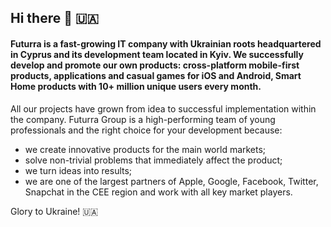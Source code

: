 ## Hi there 👋 🇺🇦

#### Futurra is a fast-growing IT company with Ukrainian roots headquartered in Cyprus and its development team located in Kyiv. We successfully develop and promote our own products: cross-platform mobile-first products, applications and casual games for iOS and Android, Smart Home products with 10+ million unique users every month.

All our projects have grown from idea to successful implementation within the company. Futurra Group is a high-performing team of young professionals and the right choice for your development because:

* we create innovative products for the main world markets;
* solve non-trivial problems that immediately affect the product;
* we turn ideas into results;
* we are one of the largest partners of Apple, Google, Facebook, Twitter, Snapchat in the CEE region and work with all key market players.

Glory to Ukraine! 🇺🇦
